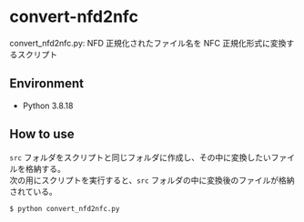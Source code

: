 # convert-nfd2nfc

convert_nfd2nfc.py: NFD 正規化されたファイル名を NFC 正規化形式に変換するスクリプト

## Environment

- Python 3.8.18

## How to use

`src` フォルダをスクリプトと同じフォルダに作成し、その中に変換したいファイルを格納する。  
次の用にスクリプトを実行すると、`src` フォルダの中に変換後のファイルが格納されている。

```bash
$ python convert_nfd2nfc.py
```
